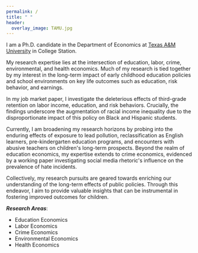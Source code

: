 ```yaml
---
permalink: /
title: " "
header:
  overlay_image: TAMU.jpg
---
```


I am a Ph.D. candidate in the Department of Economics at [Texas A&M University](https://liberalarts.tamu.edu/economics/) in College Station.

My research expertise lies at the intersection of education, labor, crime, environmental, and health economics. Much of my research is tied together by my interest in the long-term impact of early childhood education policies and school environments on key life outcomes such as education, risk behavior, and earnings.

In my job market paper, I investigate the deleterious effects of third-grade retention on labor income, education, and risk behaviors. Crucially, the findings underscore the augmentation of racial income inequality due to the disproportionate impact of this policy on Black and Hispanic students.

Currently, I am broadening my research horizons by probing into the enduring effects of exposure to lead pollution, reclassification as English learners, pre-kindergarten education programs, and encounters with abusive teachers on children's long-term prospects.
Beyond the realm of education economics, my expertise extends to crime economics, evidenced by a working paper investigating social media rhetoric's influence on the prevalence of hate incidents. 

Collectively, my research pursuits are geared towards enriching our understanding of the long-term effects of public policies. Through this endeavor, I aim to provide valuable insights that can be instrumental in fostering improved outcomes for children.

***Research Areas***: 
- Education Economics
- Labor Economics
- Crime Economics
- Environmental Economics
- Health Economics



